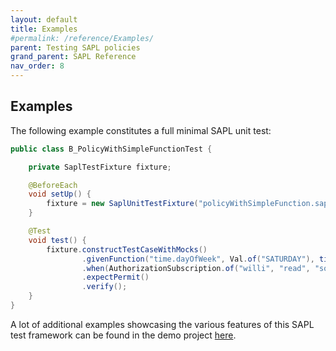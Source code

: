 ```yaml
---
layout: default
title: Examples
#permalink: /reference/Examples/
parent: Testing SAPL policies
grand_parent: SAPL Reference
nav_order: 8
---
```


## Examples

The following example constitutes a full minimal SAPL unit test:

```java
public class B_PolicyWithSimpleFunctionTest {

    private SaplTestFixture fixture;

    @BeforeEach
    void setUp() {
        fixture = new SaplUnitTestFixture("policyWithSimpleFunction.sapl");
    }

    @Test
    void test() {
        fixture.constructTestCaseWithMocks()
                .givenFunction("time.dayOfWeek", Val.of("SATURDAY"), times(1))
                .when(AuthorizationSubscription.of("willi", "read", "something"))
                .expectPermit()
                .verify();
    }
}
```

A lot of additional examples showcasing the various features of this SAPL test framework can be found in the demo project [here](https://github.com/heutelbeck/sapl-demos/tree/master/sapl-demo-testing/src/test/java/io/sapl/test).
